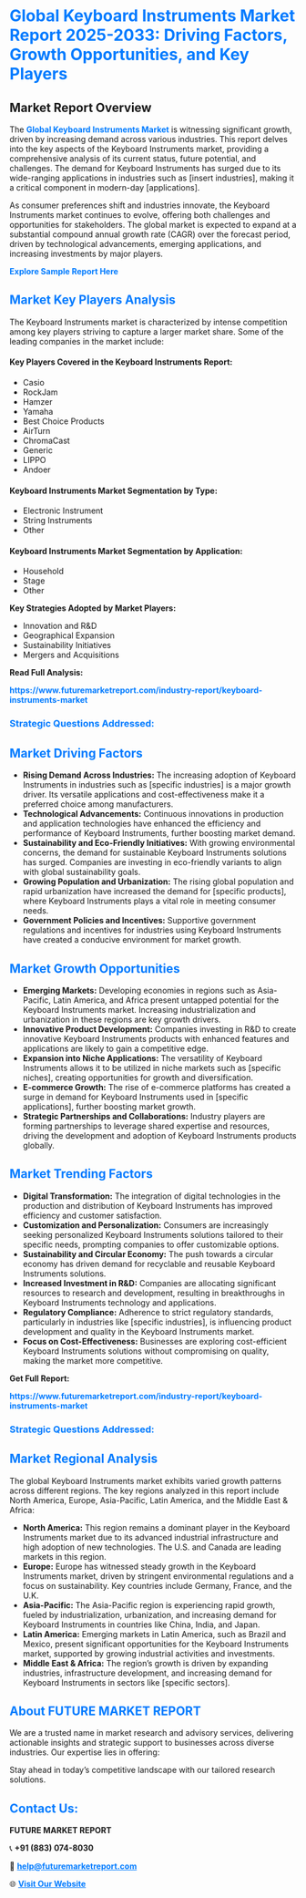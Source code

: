 <h1 style="color: #007BFF;">Global Keyboard Instruments Market Report 2025-2033: Driving Factors, Growth Opportunities, and Key Players</h1>

<section id="overview">
<h2>Market Report Overview</h2>
<p>The <a href="https://www.futuremarketreport.com/industry-report/keyboard-instruments-market" style="color: #007BFF; text-decoration: none;"><strong>Global Keyboard Instruments Market</strong></a> is witnessing significant growth, driven by increasing demand across various industries. This report delves into the key aspects of the Keyboard Instruments market, providing a comprehensive analysis of its current status, future potential, and challenges. The demand for Keyboard Instruments has surged due to its wide-ranging applications in industries such as [insert industries], making it a critical component in modern-day [applications].</p>
<p>As consumer preferences shift and industries innovate, the Keyboard Instruments market continues to evolve, offering both challenges and opportunities for stakeholders. The global market is expected to expand at a substantial compound annual growth rate (CAGR) over the forecast period, driven by technological advancements, emerging applications, and increasing investments by major players.</p>
</section>

<section id="overview">
<p><a href="https://www.futuremarketreport.com/request-sample/reportId=83546" style="color: #007BFF; text-decoration: none;"><strong>Explore Sample Report Here</strong></a></p>
</section>

<section id="key-players">
<h2 style="color: #007BFF;">Market Key Players Analysis</h2>
<p>The Keyboard Instruments market is characterized by intense competition among key players striving to capture a larger market share. Some of the leading companies in the market include:</p>
<h4>Key Players Covered in the Keyboard Instruments Report:</h4>
<ul><li>Casio</li><li>RockJam</li><li>Hamzer</li><li>Yamaha</li><li>Best Choice Products</li><li>AirTurn</li><li>ChromaCast</li><li>Generic</li><li>LIPPO</li><li>Andoer</li></ul>
<h4>Keyboard Instruments Market Segmentation by Type:</h4>
<ul><li>Electronic Instrument</li><li>String Instruments</li><li>Other</li></ul>

<h4>Keyboard Instruments Market Segmentation by Application:</h4>
<ul><li>Household</li><li>Stage</li><li>Other</li></ul>
<p><strong>Key Strategies Adopted by Market Players:</strong></p>
<ul>
<li>Innovation and R&D</li>
<li>Geographical Expansion</li>
<li>Sustainability Initiatives</li>
<li>Mergers and Acquisitions</li>
</ul>
</section>

<section>
<p><strong>Read Full Analysis: </strong></p><a href="https://www.futuremarketreport.com/industry-report/keyboard-instruments-market" style="color: #007BFF; text-decoration: none;"><strong>https://www.futuremarketreport.com/industry-report/keyboard-instruments-market</strong></a>
<h3 style="color: #007BFF;">Strategic Questions Addressed:</h3>
</section>

<section id="driving-factors">
<h2 style="color: #007BFF;">Market Driving Factors</h2>
<ul>
<li><strong>Rising Demand Across Industries:</strong> The increasing adoption of Keyboard Instruments in industries such as [specific industries] is a major growth driver. Its versatile applications and cost-effectiveness make it a preferred choice among manufacturers.</li>
<li><strong>Technological Advancements:</strong> Continuous innovations in production and application technologies have enhanced the efficiency and performance of Keyboard Instruments, further boosting market demand.</li>
<li><strong>Sustainability and Eco-Friendly Initiatives:</strong> With growing environmental concerns, the demand for sustainable Keyboard Instruments solutions has surged. Companies are investing in eco-friendly variants to align with global sustainability goals.</li>
<li><strong>Growing Population and Urbanization:</strong> The rising global population and rapid urbanization have increased the demand for [specific products], where Keyboard Instruments plays a vital role in meeting consumer needs.</li>
<li><strong>Government Policies and Incentives:</strong> Supportive government regulations and incentives for industries using Keyboard Instruments have created a conducive environment for market growth.</li>
</ul>
</section>

<section id="growth-opportunities">
<h2 style="color: #007BFF;">Market Growth Opportunities</h2>
<ul>
<li><strong>Emerging Markets:</strong> Developing economies in regions such as Asia-Pacific, Latin America, and Africa present untapped potential for the Keyboard Instruments market. Increasing industrialization and urbanization in these regions are key growth drivers.</li>
<li><strong>Innovative Product Development:</strong> Companies investing in R&D to create innovative Keyboard Instruments products with enhanced features and applications are likely to gain a competitive edge.</li>
<li><strong>Expansion into Niche Applications:</strong> The versatility of Keyboard Instruments allows it to be utilized in niche markets such as [specific niches], creating opportunities for growth and diversification.</li>
<li><strong>E-commerce Growth:</strong> The rise of e-commerce platforms has created a surge in demand for Keyboard Instruments used in [specific applications], further boosting market growth.</li>
<li><strong>Strategic Partnerships and Collaborations:</strong> Industry players are forming partnerships to leverage shared expertise and resources, driving the development and adoption of Keyboard Instruments products globally.</li>
</ul>
</section>

<section id="trending-factors">
<h2 style="color: #007BFF;">Market Trending Factors</h2>
<ul>
<li><strong>Digital Transformation:</strong> The integration of digital technologies in the production and distribution of Keyboard Instruments has improved efficiency and customer satisfaction.</li>
<li><strong>Customization and Personalization:</strong> Consumers are increasingly seeking personalized Keyboard Instruments solutions tailored to their specific needs, prompting companies to offer customizable options.</li>
<li><strong>Sustainability and Circular Economy:</strong> The push towards a circular economy has driven demand for recyclable and reusable Keyboard Instruments solutions.</li>
<li><strong>Increased Investment in R&D:</strong> Companies are allocating significant resources to research and development, resulting in breakthroughs in Keyboard Instruments technology and applications.</li>
<li><strong>Regulatory Compliance:</strong> Adherence to strict regulatory standards, particularly in industries like [specific industries], is influencing product development and quality in the Keyboard Instruments market.</li>
<li><strong>Focus on Cost-Effectiveness:</strong> Businesses are exploring cost-efficient Keyboard Instruments solutions without compromising on quality, making the market more competitive.</li>
</ul>
</section>

<section>
<p><strong>Get Full Report: </strong></p><a href="https://www.futuremarketreport.com/industry-report/keyboard-instruments-market" style="color: #007BFF; text-decoration: none;"><strong>https://www.futuremarketreport.com/industry-report/keyboard-instruments-market</strong></a>
<h3 style="color: #007BFF;">Strategic Questions Addressed:</h3>
</section>


<section id="regional-analysis">
<h2 style="color: #007BFF;">Market Regional Analysis</h2>
<p>The global Keyboard Instruments market exhibits varied growth patterns across different regions. The key regions analyzed in this report include North America, Europe, Asia-Pacific, Latin America, and the Middle East & Africa:</p>
<ul>
<li><strong>North America:</strong> This region remains a dominant player in the Keyboard Instruments market due to its advanced industrial infrastructure and high adoption of new technologies. The U.S. and Canada are leading markets in this region.</li>
<li><strong>Europe:</strong> Europe has witnessed steady growth in the Keyboard Instruments market, driven by stringent environmental regulations and a focus on sustainability. Key countries include Germany, France, and the U.K.</li>
<li><strong>Asia-Pacific:</strong> The Asia-Pacific region is experiencing rapid growth, fueled by industrialization, urbanization, and increasing demand for Keyboard Instruments in countries like China, India, and Japan.</li>
<li><strong>Latin America:</strong> Emerging markets in Latin America, such as Brazil and Mexico, present significant opportunities for the Keyboard Instruments market, supported by growing industrial activities and investments.</li>
<li><strong>Middle East & Africa:</strong> The region’s growth is driven by expanding industries, infrastructure development, and increasing demand for Keyboard Instruments in sectors like [specific sectors].</li>
</ul>
</section>

<footer>
<h2 style="color: #007BFF;">About FUTURE MARKET REPORT</h2>
<p>We are a trusted name in market research and advisory services, delivering actionable insights and strategic support to businesses across diverse industries. Our expertise lies in offering:</p>

<p>Stay ahead in today’s competitive landscape with our tailored research solutions.</p>

<h2 style="color: #007BFF;">Contact Us:</h2>
<p><strong>FUTURE MARKET REPORT</strong></p>
<p>📞 <strong>+91 (883) 074-8030</strong></p>
<p>📧 <strong><a href="mailto:help@futuremarketreport.com" style="color: #007BFF;">help@futuremarketreport.com</a></strong></p>
<p>🌐 <strong><a href="https://www.futuremarketreport.com/" style="color: #007BFF;">Visit Our Website</a></strong></p>
</footer>